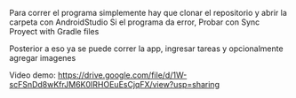 Para correr el programa simplemente hay que clonar el repositorio y abrir la carpeta con AndroidStudio Si el programa da error, Probar con Sync Proyect with Gradle files

Posterior a eso ya se puede correr la app, ingresar tareas y opcionalmente agregar imagenes

Video demo: https://drive.google.com/file/d/1W-scFSnDd8wKfrJM6K0IRHOEuEsCjqFX/view?usp=sharing